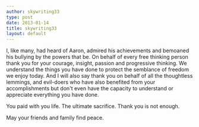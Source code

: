 ```yaml
---
author: skywriting33
type: post
date: 2013-01-14
title: skywriting33
layout: default
---
```

I, like many, had heard of Aaron, admired his achievements and bemoaned his bullying by the powers that be.  On behalf of every free thinking person thank you for your courage, insight, passion and progressive thinking.  We understand the things you have done to protect the semblance of freedom we enjoy today. And I will also say thank you on behalf of all the thoughtless lemmings, and evil-doers who have also benefited from your accomplishments but don't even have the capacity to understand or appreciate everything you have done.

You paid with you life.  The ultimate sacrifice. Thank you is not enough.

May your friends and family find peace.

